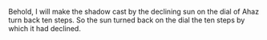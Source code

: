 Behold, I will make the shadow cast by the declining sun on the dial of Ahaz turn back ten steps. So the sun turned back on the dial the ten steps by which it had declined.
